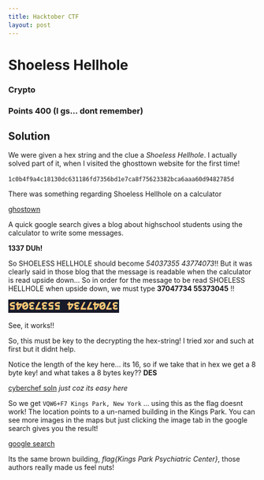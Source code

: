 ```yaml
---
title: Hacktober CTF
layout: post
---
```


# Shoeless Hellhole

### Crypto

### Points 400 (I gs... dont remember)

## Solution

We were given a hex string and the clue a *Shoeless Hellhole*. I actually solved part of it, when I visited the ghosttown website for the first time!

`1c0b4f9a4c18130dc631186fd7356bd1e7ca8f75623382bca6aaa60d9482785d`

There was something regarding Shoeless Hellhole on a calculator 

[ghostown](https://www.ghosttown.xyz/t/no-treats-just-tricks/37/3)

A quick google search gives a blog about highschool students using the calculator to write some messages.

**1337 DUh!**

So SHOELESS HELLHOLE should become *54037355 43774073*!! But it was clearly said in those blog that the message is readable when the calculator is read upside down... So in order for the message to be read SHOELESS HELLHOLE when upside down, we must type **37047734 55373045** !!

![down](Snips/Hacktober/upside.png)

See, it works!!

So, this must be key to the decrypting the hex-string! I tried xor and such at first but it didnt help. 

Notice the length of the key here... its 16, so if we take that in hex we get a 8 byte key! and what takes a 8 bytes key?? **DES**

[cyberchef soln](https://gchq.github.io/CyberChef/#recipe=DES_Decrypt%28%7B'option':'Hex','string':'3704773455373045'%7D,%7B'option':'Hex','string':'3704773455373045'%7D,'CBC','Hex','Raw'%29&input=MWMwYjRmOWE0YzE4MTMwZGM2MzExODZmZDczNTZiZDFlN2NhOGY3NTYyMzM4MmJjYTZhYWE2MGQ5NDgyNzg1ZA) *just coz its easy here*

So we get `VQW6+F7 Kings Park, New York` ... using this as the flag doesnt work! The location points to a un-named building in the Kings Park. You can see more images in the maps but just clicking the image tab in the google search gives you the result!

[google search](https://www.google.com/search?q=VQW6%2BF7+Kings+Park,+New+York&client=firefox-b-d&sxsrf=ALeKk00YaBOAnni71vsQvsK_Vvi97s65FA:1603011196322&source=lnms&tbm=isch&sa=X&ved=2ahUKEwjUy7WH4r3sAhXz5nMBHcsdAPUQ_AUoAnoECAsQBA&biw=1536&bih=750)

Its the same brown building, *flag{Kings Park Psychiatric Center}*, those authors really made us feel nuts!
